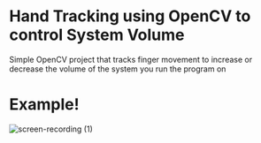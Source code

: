 # Hand Tracking using OpenCV to control System Volume 
Simple OpenCV project that tracks finger movement to increase or decrease the volume of the system you run the program on 

# Example!

![screen-recording (1)](https://user-images.githubusercontent.com/56817389/173920847-c8a796f8-5325-4452-b415-af59b15ec083.gif)
